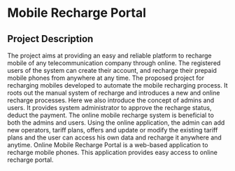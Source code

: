 # Mobile Recharge Portal

## Project Description

The project aims at providing an easy and reliable platform to recharge mobile of any telecommunication company through online. The registered users of the system can create their account, and recharge their prepaid mobile phones from anywhere at any time. The proposed project for recharging mobiles developed to automate the mobile recharging process. It roots out the manual system of recharge and introduces a new and online recharge processes. Here we also introduce the concept of admins and users. It provides system administrator to approve the recharge status, deduct the payment. The online mobile recharge system is beneficial to both the admins and users. Using the online application, the admin can add new operators, tariff plans, offers and update or modify the existing tariff plans and the user can access his own data and recharge it anywhere and anytime. Online Mobile Recharge Portal is a web-based application to recharge mobile phones. This application provides easy access to online recharge portal.
